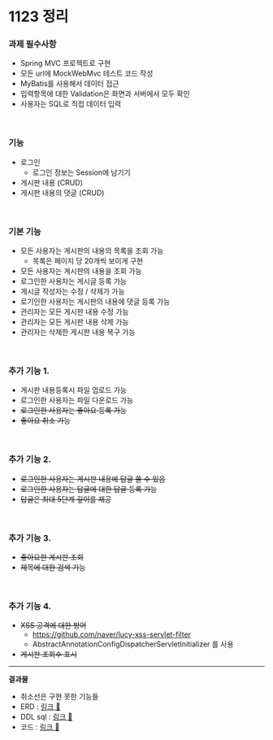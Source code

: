 # 1123 정리

### 과제 필수사항 
- Spring MVC 프로젝트로 구현
- 모든 url에 MockWebMvc 테스트 코드 작성
- MyBatis를 사용해서 데이터 접근
- 입력항목에 대한 Validation은 화면과 서버에서 모두 확인
- 사용자는 SQL로 직접 데이터 입력

<Br/>

### 기능
- 로그인
    - 로그인 정보는 Session에 남기기
- 게시판 내용 (CRUD)
- 게시판 내용의 댓글 (CRUD)

<br/>

### 기본 기능
- 모든 사용자는 게시판의 내용의 목록을 조회 가능
    - 목록은 페이지 당 20개씩 보이게 구현
- 모든 사용자는 게시판의 내용을 조회 가능
- 로그인한 사용자는 게시글 등록 가능
- 게시글 작성자는 수정 / 삭제가 가능
- 로기인한 사용자는 게시판의 내용에 댓글 등록 가능
- 관리자는 모든 게시판 내용 수정 가능
- 관리자는 모든 게시판 내용 삭제 가능
- 관리자는 삭제한 게시판 내용 복구 가능

<br/>

### 추가 기능 1.
- 게시판 내용등록시 파일 업로드 가능
- 로그인한 사용자는 파일 다운로드 가능
- ~~로그인한 사용자는 좋아요 등록 가능~~
- ~~좋아요 취소 가능~~

<Br/>

### 추가 기능 2.
- ~~로그인한 사용자는 게시판 내용에 답글 쓸 수 있음~~
- ~~로그인한 사용자는 답글에 대한 답글 등록 가능~~
- ~~답글은 최대 5단계 깊이를 제공~~

<br/>

### 추가 기능 3.
- ~~좋아요한 게시판 조회~~
- ~~제목에 대한 검색 기능~~

<br/>

### 추가 기능 4.
- ~~XSS 공격에 대한 방어~~
    - https://github.com/naver/lucy-xss-servlet-filter
    - AbstractAnnotationConfigDispatcherServletInitializer 를 사용
- ~~게시판 조회수 표시~~

<hr/>

**결과물**
- 취소선은 구현 못한 기능들
- ERD : [링크 🔑](https://github.com/unhas01/nhnacademy/blob/master/Week13/Board-ERD.png)
- DDL sql : [링크 🔑](https://github.com/unhas01/nhnacademy/blob/master/Week13/board.sql)
- 코드 : [링크 🔑](https://github.com/unhas01/nhnacademy/tree/master/Week13/board)


